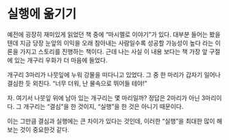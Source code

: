 # 실행에 옮기기

예전에 굉장히 재미있게 읽었던 책 중에 “마시멜로 이야기”가 있다. 대부분 들어는 봤을 텐데 지금 당장 눈앞의 이익을 오래 참아내는 사람일수록 성공할 가능성이 높다 라는 이론을 가지고 스토리를 진행하는 책이다. 
 근데 나는 사실 이 내용 보다는 책 가장 앞 구절에 있는 개구리 우화가 더 마음에 들었다.  

개구리 3마리가 나뭇잎에 누워 강물을 떠다니고 있었다. 그 중 한 마리가 갑자기 일어나 결심한 듯 외친다. “너무 더워, 난 물속으로 뛰어들 테야!”

자. 여기서 나뭇잎 위에 남아 있는 개구리는 몇 마리일까? 
정답은 2마리가 아닌 3마리이다. 그 개구리는 “결심”을 한 것이지, “실행”을 한 것은 아니기 때문이다. 

이는 그만큼 결심과 실행에는 큰 차이가 있다는 것인데, 이러한 “실행”을 최대한 많이 해보는 것이 중요한것 같다.
